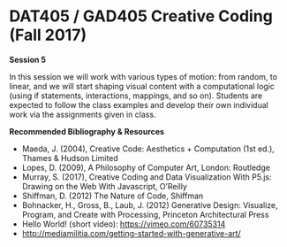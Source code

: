 DAT405 / GAD405 Creative Coding  
(Fall 2017)
===========================================

__Session 5__

In this session we will work with various types of motion: from random, to linear, and we will start shaping visual content with a computational logic (using if statements, interactions, mappings, and so on). Students are expected to follow the class examples and develop their own individual work via the assignments given in class.

**Recommended Bibliography & Resources**  

* Maeda, J. (2004), Creative Code: Aesthetics + Computation (1st ed.), Thames & Hudson Limited  
* Lopes, D. (2009), A Philosophy of Computer Art, London: Routledge  
* Murray, S. (2017), Creative Coding and Data Visualization With P5.js: Drawing on the Web With Javascript, O’Reilly  
* Shiffman, D. (2012) The Nature of Code, Shiffman  
* Bohnacker, H., Gross, B., Laub, J. (2012) Generative Design: Visualize, Program, and Create with Processing, Princeton Architectural Press  
* Hello World! (short video): https://vimeo.com/60735314  
* http://mediamilitia.com/getting-started-with-generative-art/  
